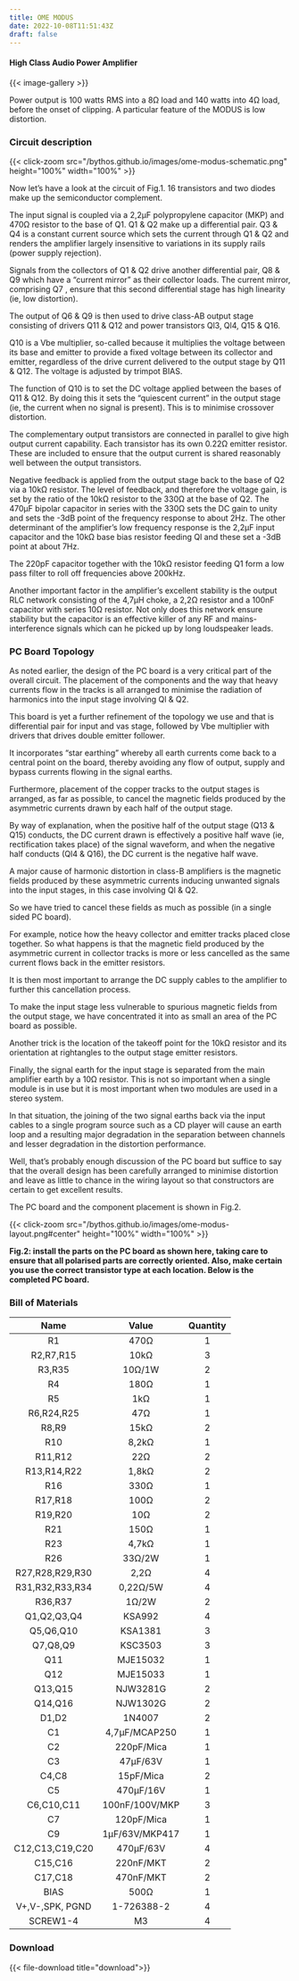 ```yaml
---
title: OME MODUS
date: 2022-10-08T11:51:43Z
draft: false
---
```

#### High Class Audio Power Amplifier

{{< image-gallery >}}

Power output is 100 watts RMS into a 8Ω load and 140 watts into 4Ω load, before the onset of clipping. A particular feature of the MODUS is low distortion.

### Circuit description

{{< click-zoom src="/bythos.github.io/images/ome-modus-schematic.png" height="100%" width="100%" >}}

Now let’s have a look at the circuit of Fig.1. 16 transistors and two diodes make up the semiconductor complement.

The input signal is coupled via a 2,2µF polypropylene capacitor (MKP) and 470Ω resistor to the base of Q1. Q1 & Q2 make up a differential pair. Q3 & Q4 is a constant current source which sets the current through Q1 & Q2 and renders the amplifier largely insensitive to variations in its supply rails (power supply rejection).

Signals from the collectors of Q1 & Q2 drive another differential pair, Q8 & Q9 which have a “current mirror” as their collector loads. The current mirror, comprising Q7 , ensure that this second differential stage has high linearity (ie, low distortion).

The output of Q6 & Q9 is then used to drive class-AB output stage consisting of drivers Q11 & Q12 and power transistors Ql3, Ql4, Q15 & Q16.

Q10 is a Vbe multiplier, so-called because it multiplies the voltage between its base and emitter to provide a fixed voltage between its collector and emitter, regardless of the drive current delivered to the output stage by Q11 & Q12. The voltage is adjusted by trimpot BIAS.

The function of Q10 is to set the DC voltage applied between the bases of Q11 & Q12. By doing this it sets the “quiescent current” in the output stage (ie, the current when no signal is present). This is to minimise crossover distortion.

The complementary output transistors are connected in parallel to give high output current capability. Each transistor has its own 0.22Ω emitter resistor. These are included to ensure that the output current is shared reasonably well between the output transistors.

Negative feedback is applied from the output stage back to the base of Q2 via a 10kΩ resistor. The level of feedback, and therefore the voltage gain, is set by the ratio of the 10kΩ resistor to the 330Ω at the base of Q2. The 470µF bipolar capacitor in series with the 330Ω sets the DC gain to unity and sets the -3dB point of the frequency response to about 2Hz. The other determinant of the amplifier’s low frequency response is the 2,2µF input capacitor and the 10kΩ base bias resistor feeding Ql and these set a -3dB point at about 7Hz.

The 220pF capacitor together with the 10kΩ resistor feeding Q1 form a low pass filter to roll off frequencies above 200kHz.

Another important factor in the amplifier’s excellent stability is the output RLC network consisting of the 4,7µH choke, a 2,2Ω resistor and a 100nF capacitor with series 10Ω resistor. Not only does this network ensure stability but the capacitor is an effective killer of any RF and mains-interference signals which can he picked up by long loudspeaker leads.

### PC Board Topology

As noted earlier, the design of the PC board is a very critical part of the overall circuit. The placement of the components and the way that heavy currents flow in the tracks is all arranged to minimise the radiation of harmonics into the input stage involving Ql & Q2.

This board is yet a further refinement of the topology we use and that is differential pair for input and vas stage, followed by Vbe multiplier with drivers that drives double emitter follower.

It incorporates “star earthing” whereby all earth currents come back to a central point on the board, thereby avoiding any flow of output, supply and bypass currents flowing in the signal earths.

Furthermore, placement of the copper tracks to the output stages is arranged, as far as possible, to cancel the magnetic fields produced by the asymmetric currents drawn by each half of the output stage.

By way of explanation, when the positive half of the output stage (Q13 & Q15) conducts, the DC current drawn is effectively a positive half wave (ie, rectification takes place) of the signal waveform, and when the negative half conducts (Ql4 & Q16), the DC current is the negative half wave.

A major cause of harmonic distortion in class-B amplifiers is the magnetic fields produced by these asymmetric currents inducing unwanted signals into the input stages, in this case involving Ql & Q2.

So we have tried to cancel these fields as much as possible (in a single sided PC board).

For example, notice how the heavy collector and emitter tracks placed close together. So what happens is that the magnetic field produced by the asymmetric current in collector tracks is more or less cancelled as the same current flows back in the emitter resistors.

It is then most important to arrange the DC supply cables to the amplifier to further this cancellation process.

To make the input stage less vulnerable to spurious magnetic fields from the output stage, we have concentrated it into as small an area of the PC board as possible.

Another trick is the location of the takeoff point for the 10kΩ resistor and its orientation at rightangles to the output stage emitter resistors.

Finally, the signal earth for the input stage is separated from the main amplifier earth by a 10Ω resistor. This is not so important when a single module is in use but it is most important when two modules are used in a stereo system.

In that situation, the joining of the two signal earths back via the input cables to a single program source such as a CD player will cause an earth loop and a resulting major degradation in the separation between channels and lesser degradation in the distortion performance.

Well, that’s probably enough discussion of the PC board but suffice to say that the overall design has been carefully arranged to minimise distortion and leave as little to chance in the wiring layout so that constructors are certain to get excellent results.

The PC board and the component placement is shown in Fig.2.

{{< click-zoom src="/bythos.github.io/images/ome-modus-layout.png#center" height="100%" width="100%" >}}

**Fig.2: install the parts on the PC board as shown here, taking care
to ensure that all polarised parts are correctly oriented. Also, make certain you use the correct transistor type at each location. Below is the completed PC board.**

 ### Bill of Materials
 
| Name                                    | Value             | Quantity  |             
|:---------------------------------------:|:-----------------:|:---------:|
| R1                                      |  470Ω             |     1     |
| R2,R7,R15                               |  10kΩ             |     3     |
| R3,R35                                  |  10Ω/1W           |     2     |
| R4                                      |  180Ω             |     1     |
| R5                                      |  1kΩ              |     1     |
| R6,R24,R25                              |  47Ω              |     1     |
| R8,R9                                   |  15kΩ             |     2     |
| R10                                     |  8,2kΩ            |     1     |
| R11,R12                                 |  22Ω              |     2     |
| R13,R14,R22                             |  1,8kΩ            |     2     |
| R16                                     |  330Ω             |     1     |
| R17,R18                                 |  100Ω             |     2     |
| R19,R20                                 |  10Ω              |     2     |
| R21                                     |  150Ω             |     1     |
| R23                                     |  4,7kΩ            |     1     |
| R26                                     |  33Ω/2W           |     1     |
| R27,R28,R29,R30                         |  2,2Ω             |     4     |
| R31,R32,R33,R34                         |  0,22Ω/5W         |     4     |
| R36,R37                                 |  1Ω/2W            |     2     |
| Q1,Q2,Q3,Q4                             |  KSA992           |     4     |
| Q5,Q6,Q10                               |  KSA1381          |     3     |
| Q7,Q8,Q9                                |  KSC3503          |     3     |
| Q11                                     |  MJE15032         |     1     |
| Q12                                     |  MJE15033         |     1     |
| Q13,Q15                                 |  NJW3281G         |     2     |
| Q14,Q16                                 |  NJW1302G         |     2     |
| D1,D2                                   |  1N4007           |     2     |
| C1                                      |  4,7μF/MCAP250    |     1     |
| C2                                      |  220pF/Mica       |     1     |
| C3                                      |  47μF/63V         |     1     |
| C4,C8                                   |  15pF/Mica        |     2     |
| C5                                      |  470μF/16V        |     1     |
| C6,C10,C11                              |  100nF/100V/MKP   |     3     |
| C7                                      |  120pF/Mica       |     1     |
| C9                                      |  1μF/63V/MKP417   |     1     |
| C12,C13,C19,C20                         |  470μF/63V        |     4     |
| C15,C16                                 |  220nF/MKT        |     2     |
| C17,C18                                 |  470nF/MKT        |     2     |
| BIAS                                    |  500Ω             |     1     |
| V+,V-,SPK, PGND                         |  1-726388-2       |     4     |
| SCREW1-4                                |  M3               |     4     |

### Download  

{{< file-download title="download">}}
